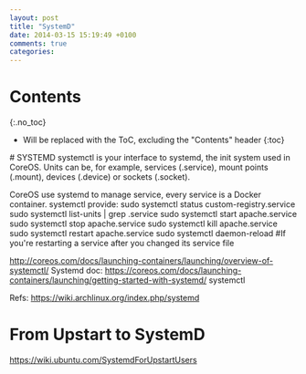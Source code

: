 ```yaml
---
layout: post
title: "SystemD"
date: 2014-03-15 15:19:49 +0100
comments: true
categories: 
---
```


# Contents
{:.no_toc}

* Will be replaced with the ToC, excluding the "Contents" header
{:toc}

# SYSTEMD
systemctl is your interface to systemd, the init system used in CoreOS. 
Units can be, for example, services (.service), mount points (.mount), devices (.device) or sockets (.socket).

CoreOS use systemd to manage service, every service is a Docker container.
systemctl provide:
sudo systemctl status custom-registry.service
sudo systemctl list-units | grep .service
sudo systemctl start apache.service
sudo systemctl stop apache.service
sudo systemctl kill apache.service
sudo systemctl restart apache.service
sudo systemctl daemon-reload     #If you're restarting a service after you changed its service file

http://coreos.com/docs/launching-containers/launching/overview-of-systemctl/
Systemd doc: https://coreos.com/docs/launching-containers/launching/getting-started-with-systemd/
systemctl  

Refs:
https://wiki.archlinux.org/index.php/systemd

# From Upstart to SystemD

https://wiki.ubuntu.com/SystemdForUpstartUsers

